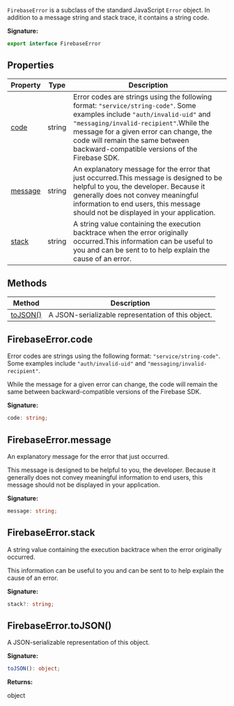 `FirebaseError` is a subclass of the standard JavaScript `Error` object. In addition to a message string and stack trace, it contains a string code.

<b>Signature:</b>

```typescript
export interface FirebaseError 
```

## Properties

|  Property | Type | Description |
|  --- | --- | --- |
|  [code](./firebase-admin.app.firebaseerror.md#firebaseerrorcode) | string | Error codes are strings using the following format: <code>&quot;service/string-code&quot;</code>. Some examples include <code>&quot;auth/invalid-uid&quot;</code> and <code>&quot;messaging/invalid-recipient&quot;</code>.<!-- -->While the message for a given error can change, the code will remain the same between backward-compatible versions of the Firebase SDK. |
|  [message](./firebase-admin.app.firebaseerror.md#firebaseerrormessage) | string | An explanatory message for the error that just occurred.<!-- -->This message is designed to be helpful to you, the developer. Because it generally does not convey meaningful information to end users, this message should not be displayed in your application. |
|  [stack](./firebase-admin.app.firebaseerror.md#firebaseerrorstack) | string | A string value containing the execution backtrace when the error originally occurred.<!-- -->This information can be useful to you and can be sent to  to help explain the cause of an error. |

## Methods

|  Method | Description |
|  --- | --- |
|  [toJSON()](./firebase-admin.app.firebaseerror.md#firebaseerrortojson) |  A JSON-serializable representation of this object. |

## FirebaseError.code

Error codes are strings using the following format: `"service/string-code"`<!-- -->. Some examples include `"auth/invalid-uid"` and `"messaging/invalid-recipient"`<!-- -->.

While the message for a given error can change, the code will remain the same between backward-compatible versions of the Firebase SDK.

<b>Signature:</b>

```typescript
code: string;
```

## FirebaseError.message

An explanatory message for the error that just occurred.

This message is designed to be helpful to you, the developer. Because it generally does not convey meaningful information to end users, this message should not be displayed in your application.

<b>Signature:</b>

```typescript
message: string;
```

## FirebaseError.stack

A string value containing the execution backtrace when the error originally occurred.

This information can be useful to you and can be sent to  to help explain the cause of an error.

<b>Signature:</b>

```typescript
stack?: string;
```

## FirebaseError.toJSON()

 A JSON-serializable representation of this object.

<b>Signature:</b>

```typescript
toJSON(): object;
```
<b>Returns:</b>

object

